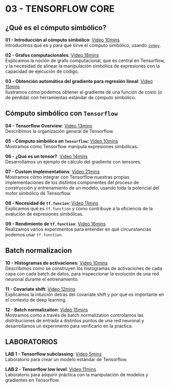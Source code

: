 # 03 - TENSORFLOW CORE

## ¿Qué es el cómputo simbólico?
**01 - Introducción al cómputo simbólico**: [Video 10mins](https://youtu.be/EnQ-peKXjCY) <br/>Introducimos qué es y para qué sirve el cómputo simbólico, usando [`sympy`](https://www.sympy.org).

**02 - Grafos computacionales**: [Video 18mins](https://youtu.be/JtnwjZBTCBc) <br/>Explicamos la noción de grafo computacional, que es central en Tensorflow, y la necesidad de alinear la manipulación simbólica de expresiones con la capacidad de ejecución de código.

**03 - Obtención automática del gradiente para regresión lineal**: [Video 15mins](https://youtu.be/hrEgwg9I0YE) <br/>Ilustramos cómo podemos obtener el gradiente de una función de costo (o de pérdida) con herramientas estándar de cómputo simbólico.

## Cómputo simbólico con `Tensorflow`

**04 - Tensorflow Overview**: [Video 13mins](https://youtu.be/W7y2RS8jUUY) <br/>Describimos la organización general de Tensorflow.

**05 - Cómputo simbólico en `Tensorflow`**: [Video 10mins](https://youtu.be/LH_qSSLXaNA) <br/>Mostramos cómo Tensorflow manipula expresiones simbólicas.

**06 - ¿Qué es un tensor?**: [Video 14mins](https://youtu.be/kaqeXc5FQGo) <br/>Desarrollamos un ejemplo de cálculo del gradiente con tensores.

**07 - Custom implementations**: [Video 21mins](https://youtu.be/KmmGBVrdwVU) <br/>Mostramos cómo integrar con Tensorflow nuestras propias implementaciones de los distintos componentes del proceso de construcción y entrenamiento de un modelo, usando toda la potencial del motor simbólico de Tensorflow.

**08 - Necesidad de `tf.funcion`**: [Video 11mins](https://youtu.be/dPFqnZ5xfF8) <br/>Explicamos qué es `tf.function` y como contribuye a la eficiencia de la evalución de expresiones simbólicas.

**09 - Rendimiento de `tf.function`**: [Video 16mins](https://youtu.be/lcDsF5ecdrw) <br/>Realizamos varios experimentos para entender en qué circunstancias podemos usar `tf.function`.

## Batch normalizacion

**10 - Histogramas de activaciones**: [Video 10mins](https://youtu.be/-uuFHUl-SXk) <br/>Describimos cómo se construyen los histogramas de activaciones de cada capa con cada batch de datos, para inspeccionar la evolución de una red neuronal durante el entrenamiento.

**11 - Covariate shift**: [Video 12mins](https://youtu.be/mQBanXHZSNI)<br/>Explicamos la intuición detrás del covariate shift y por qué es importante en el contexto de deep learning.

**12 - Batch normalization**: [Video 15mins](https://youtu.be/YN1U9yz8aSI)<br/>Mostramos como a través de batch normalization controlamos las distribuciones de entrada a distintos puntos de una red neuronal y desarrollamos un experimento para verificarlo en la práctica.

## LABORATORIOS

**LAB 1 - Tensorflow subclassing**: [Video 5mins](https://youtu.be/2gE9yjl5T5o)<br/>Laboratorio para crear un modelo estándar de Tensorflow.

**LAB 2 - Tensorflow low level**: [Video 11mins](https://youtu.be/oWzuEOCGe7Q)<br/>Laboratorio para adquirir práctica con la manipulación de modelos y gradientes en Tensorflow.
